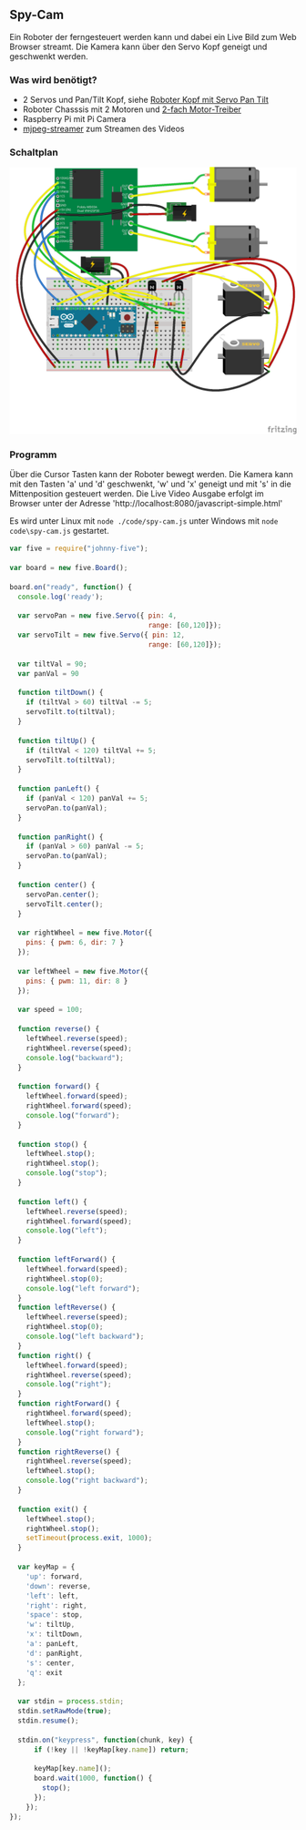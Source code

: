 ## Spy-Cam

Ein Roboter der ferngesteuert werden kann und dabei ein Live Bild zum Web Browser streamt. Die Kamera kann über den Servo Kopf geneigt und geschwenkt werden.

### Was wird benötigt?

* 2 Servos und Pan/Tilt Kopf, siehe [Roboter Kopf mit Servo Pan Tilt](servo-pan-tilt.md)
* Roboter Chasssis mit 2 Motoren und [2-fach Motor-Treiber](dual-motor.md)
* Raspberry Pi mit Pi Camera
* [mjpeg-streamer](https://github.com/jacksonliam/mjpg-streamer) zum Streamen des Videos

### Schaltplan

![Verdrahtung](../../images/circ/spy-cam_Steckplatine.png)

### Programm

Über die Cursor Tasten kann der Roboter bewegt werden. Die Kamera kann mit den Tasten 'a' und 'd' geschwenkt, 'w' und 'x' geneigt und mit 's' in die Mittenposition gesteuert werden. Die Live Video Ausgabe erfolgt im Browser unter der Adresse 'http://localhost:8080/javascript-simple.html'

Es wird unter Linux mit `node ./code/spy-cam.js` unter Windows mit `node code\spy-cam.js` gestartet.

```javascript
var five = require("johnny-five");

var board = new five.Board();

board.on("ready", function() {
  console.log('ready');

  var servoPan = new five.Servo({ pin: 4,
                                  range: [60,120]});
  var servoTilt = new five.Servo({ pin: 12,
                                  range: [60,120]});

  var tiltVal = 90;
  var panVal = 90

  function tiltDown() {
    if (tiltVal > 60) tiltVal -= 5;
    servoTilt.to(tiltVal);
  }

  function tiltUp() {
    if (tiltVal < 120) tiltVal += 5;
    servoTilt.to(tiltVal);
  }

  function panLeft() {
    if (panVal < 120) panVal += 5;
    servoPan.to(panVal);
  }

  function panRight() {
    if (panVal > 60) panVal -= 5;
    servoPan.to(panVal);
  }

  function center() {
    servoPan.center();
    servoTilt.center();
  }

  var rightWheel = new five.Motor({
    pins: { pwm: 6, dir: 7 }
  });

  var leftWheel = new five.Motor({
    pins: { pwm: 11, dir: 8 }
  });

  var speed = 100;

  function reverse() {
    leftWheel.reverse(speed);
    rightWheel.reverse(speed);
    console.log("backward");
  }

  function forward() {
    leftWheel.forward(speed);
    rightWheel.forward(speed);
    console.log("forward");
  }

  function stop() {
    leftWheel.stop();
    rightWheel.stop();
    console.log("stop");
  }

  function left() {
    leftWheel.reverse(speed);
    rightWheel.forward(speed);
    console.log("left");
  }

  function leftForward() {
    leftWheel.forward(speed);
    rightWheel.stop(0);
    console.log("left forward");
  }
  function leftReverse() {
    leftWheel.reverse(speed);
    rightWheel.stop(0);
    console.log("left backward");
  }
  function right() {
    leftWheel.forward(speed);
    rightWheel.reverse(speed);
    console.log("right");
  }
  function rightForward() {
    rightWheel.forward(speed);
    leftWheel.stop();
    console.log("right forward");
  }
  function rightReverse() {
    rightWheel.reverse(speed);
    leftWheel.stop();
    console.log("right backward");
  }

  function exit() {
    leftWheel.stop();
    rightWheel.stop();
    setTimeout(process.exit, 1000);
  }

  var keyMap = {
    'up': forward,
    'down': reverse,
    'left': left,
    'right': right,
    'space': stop,
    'w': tiltUp,
    'x': tiltDown,
    'a': panLeft,
    'd': panRight,
    's': center,
    'q': exit
  };

  var stdin = process.stdin;
  stdin.setRawMode(true);
  stdin.resume();

  stdin.on("keypress", function(chunk, key) {
      if (!key || !keyMap[key.name]) return;      

      keyMap[key.name]();
      board.wait(1000, function() {
        stop();
      });
    });
});
```
